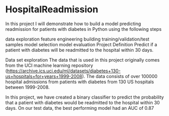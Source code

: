 # HospitalReadmission
In this project I will demonstrate how to build a model predicting readmission for patients with diabetes in Python using the following steps

data exploration
feature engineering
building training/validation/test samples
model selection
model evaluation
Project Definition
Predict if a patient with diabetes will be readmitted to the hospital within 30 days.

Data set exploration
The data that is used in this project originally comes from the UCI machine learning repository (https://archive.ics.uci.edu/ml/datasets/diabetes+130-us+hospitals+for+years+1999-2008). The data consists of over 100000 hospital admissions from patients with diabetes from 130 US hospitals between 1999-2008.

In this project, we have created a binary classifier to predict the probability that a patient with diabetes would be readmitted to the hospital within 30 days. 
On our test data, the best performing model had an AUC of 0.87
